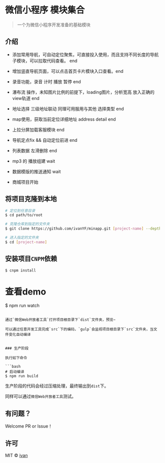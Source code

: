 # 微信小程序 模块集合

> 一个为微信小程序开发准备的基础模块


## 介绍

- 添加常用导航，可自动定位聚焦，可直接投入使用，而且支持不同长度的导航子模块，可以拉取代码查看。 end

- 增加竖直导航页面，可以点击首页卡片模块入口查看。end

- 录音功能，录音 计时 播放 暂停 end

- 瀑布流 操作，未知图片比例的前提下，loading图片，分析宽高 放入正确的view轨道 end

- 地址选择 三级地址联动 同理可用服用与其他 选择类型 end

- map使用，获取当前定位详细地址 address detail end

- 上拉分屏加载客服模块 end

- 导航定点fix && 自动定位前进  end

- 列表数据 左滑删除  end

- mp3 的 播放组建  wait

- 数据模版的推送通知  wait

 
- 商城项目开始

## 将项目克隆到本地

```bash
# 定位到任意目录
$ cd path/to/root

# 克隆仓库到指定的文件夹
$ git clone https://github.com/ivanYF/minapp.git [project-name] --depth 1

# 进入指定的文件夹
$ cd [project-name]
```

## 安装项目`CNPM`依赖

```bash
$ cnpm install
```

# 查看demo
$ npm run watch
```

通过`微信Web开放者工具`打开项目根目录下`dist`文件夹，预览~

可以通过任意开发工具完成`src`下的编码，`gulp`会监视项目根目录下`src`文件夹，当文件变化自动编译


### 生产阶段

执行如下命令

```bash
# 启动编译
$ npm run build
```

生产阶段的代码会经过压缩处理，最终输出到`dist`下。

同样可以通过`微信Web开放者工具`测试。



## 有问题？

Welcome PR or Issue！


## 许可

MIT &copy; [ivan](https://github.com/ivanYF)
